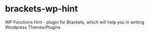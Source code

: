 brackets-wp-hint
================

WP Functions Hint - plugin for Brackets, which will help you in writing Wordpress Themes/Plugins
